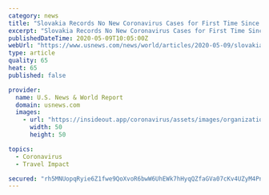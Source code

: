```yaml
---
category: news
title: "Slovakia Records No New Coronavirus Cases for First Time Since March 10"
excerpt: "Slovakia Records No New Coronavirus Cases for First Time Since March 10 The central European country of 5.5 million has had fewer cases and deaths than neighbouring countries. Cases total 1,455 while 26 people have died and 919 have already recovered. The government on Wednesday reopened all shops outside shopping malls, hotels, museums ..."
publishedDateTime: 2020-05-09T10:05:00Z
webUrl: "https://www.usnews.com/news/world/articles/2020-05-09/slovakia-records-no-new-coronavirus-cases-for-first-time-since-march-10"
type: article
quality: 65
heat: 65
published: false

provider:
  name: U.S. News & World Report
  domain: usnews.com
  images:
    - url: "https://insideout.app/coronavirus/assets/images/organizations/usnews.com-50x50.jpg"
      width: 50
      height: 50

topics:
  - Coronavirus
  - Travel Impact

secured: "rh5MNUopqRyie6Z1fwe9QoXvoR6bwW6UhEWk7hHyqQZfaGVa07cKv4UZyM4Pn4npbahDiO5EdL3m/Ptl6py2jaoigBdoTqxkL34st1hLhIeKPod+dqBNlpBJK3eDhfjqfdrZsVs2sCUu0kH9BVBVYpr/sn0grCU1Umf5o1McHxt9CGmP9jSlBLhUL6e28hT2+f49wfSjaEt4Xs/s8c6FQuCc2EYGQyIh5A2a6atZHgpE6q1QeWSJvQVK37UYRoeyApoETkdTtPnU+qEApCmVoXP4dAup3CgTRy2ve5ZaEpo7WHIJ/0e/H9HF4YE0yqHQ;M7dq837iOGnpz2mkTzFjiw=="
---
```


